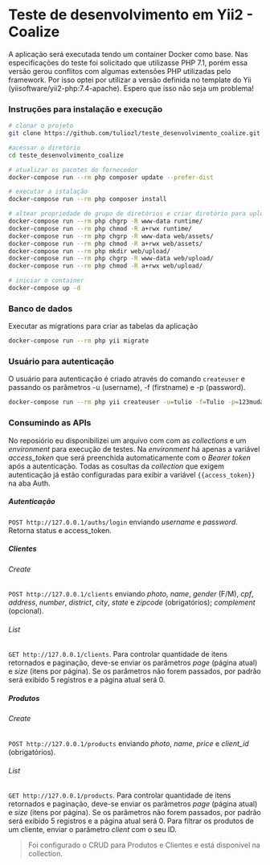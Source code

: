 # Teste de desenvolvimento em Yii2 - Coalize

A aplicação será executada tendo um container Docker como base. Nas especificações do teste foi solicitado que utilizasse PHP 7.1, porém essa versão gerou conflitos com algumas extensões PHP utilizadas pelo framework. Por isso optei por utilizar a versão definida no template do Yii (yiisoftware/yii2-php:7.4-apache). Espero que isso não seja um problema!

### Instruções para instalação e execução
``` bash
# clonar o projeto
git clone https://github.com/tuliozl/teste_desenvolvimento_coalize.git

#acessar o diretório
cd teste_desenvolvimento_coalize

# atualizar os pacotes do fornecedor
docker-compose run --rm php composer update --prefer-dist

# executar a istalação
docker-compose run --rm php composer install 

# altear propriedade de grupo de diretórios e criar diretório para upload de imagens
docker-compose run --rm php chgrp -R www-data runtime/ 
docker-compose run --rm php chmod -R a+rwx runtime/ 
docker-compose run --rm php chgrp -R www-data web/assets/ 
docker-compose run --rm php chmod -R a+rwx web/assets/ 
docker-compose run --rm php mkdir web/upload/ 
docker-compose run --rm php chgrp -R www-data web/upload/ 
docker-compose run --rm php chmod -R a+rwx web/upload/

# iniciar o container
docker-compose up -d
```

### Banco de dados
Executar as migrations para criar as tabelas da aplicação
``` bash
docker-compose run --rm php yii migrate
```

### Usuário para autenticação
O usuário para autenticação é criado através do comando ```createuser``` e passando os parâmetros -u (username), -f (firstname) e -p (password).
``` bash
docker-compose run --rm php yii createuser -u=tulio -f=Tulio -p=123mudar
```

### Consumindo as APIs
No reposiório eu disponibilizei um arquivo com com as *collections* e um *environment* para execução de testes. Na *environment* há apenas a variável *access_token* que será preenchida automaticamente com o *Bearer token* após a autenticação. Todas as cosultas da *collection* que exigem autenticação já estão configuradas para exibir a variável ```{{access_token}}``` na aba Auth.

##### Autenticação
```POST http://127.0.0.1/auths/login``` enviando *username* e *password*. Retorna status e access_token.

##### Clientes
###### *Create*
```POST http://127.0.0.1/clients``` enviando *photo*, *name*, *gender* (F/M), *cpf*, *address*, *number*, *district*, *city*, *state* e *zipcode* (obrigatórios); *complement* (opcional).

###### *List*
```GET http://127.0.0.1/clients```. Para controlar quantidade de itens retornados e paginação, deve-se enviar os parâmetros *page* (página atual) e *size* (itens por página). Se os parâmetros não forem passados, por padrão será exibido 5 registros e a página atual será 0.

##### Produtos
###### *Create*
```POST http://127.0.0.1/products``` enviando *photo*, *name*, *price* e *client_id* (obrigatórios).

###### *List*
```GET http://127.0.0.1/products```. Para controlar quantidade de itens retornados e paginação, deve-se enviar os parâmetros *page* (página atual) e *size* (itens por página). Se os parâmetros não forem passados, por padrão será exibido 5 registros e a página atual será 0.
Para filtrar os produtos de um cliente, enviar o parâmetro *client* com o seu ID.


> Foi configurado o CRUD para Produtos e Clientes e está disponível na collection.
